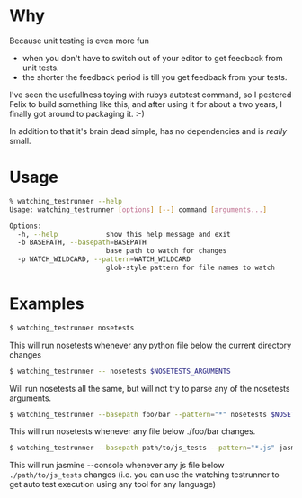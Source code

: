 # Why

Because unit testing is even more fun

- when you don't have to switch out of your editor to get feedback from unit tests.
- the shorter the feedback period is till you get feedback from your tests.

I've seen the usefullness toying with rubys autotest command, so I pestered Felix to build something
like this, and after using it for about a two years, I finally got around to packaging it. :-)

In addition to that it's brain dead simple, has no dependencies and is _really_ small.

# Usage

```bash
% watching_testrunner --help
Usage: watching_testrunner [options] [--] command [arguments...]

Options:
  -h, --help            show this help message and exit
  -b BASEPATH, --basepath=BASEPATH
                        base path to watch for changes
  -p WATCH_WILDCARD, --pattern=WATCH_WILDCARD
                        glob-style pattern for file names to watch
```

# Examples

```bash
$ watching_testrunner nosetests
```

This will run nosetests whenever any python file below the current directory changes

```bash
$ watching_testrunner -- nosetests $NOSETESTS_ARGUMENTS
```

Will run nosetests all the same, but will not try to parse any of the nosetests arguments.

```bash
$ watching_testrunner --basepath foo/bar --pattern="*" nosetests $NOSETESTS_ARGUMENTS
```

This will run nosetests whenever any file below ./foo/bar changes.

```bash
$ watching_testrunner --basepath path/to/js_tests --pattern="*.js" jasmine --console
```

This will run jasmine --console whenever any js file below `./path/to/js_tests` changes (i.e. you
can use the watching testrunner to get auto test execution using any tool for any language)
